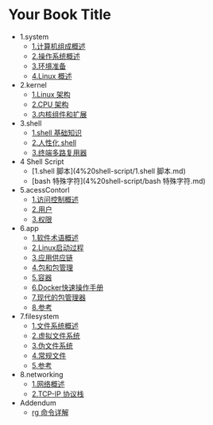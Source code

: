 # Your Book Title

- 1.system
  * [1.计算机组成概述](1.system/1.计算机组成概述.md)
  * [2.操作系统概述](1.system/2.操作系统概述.md)
  * [3.环境准备](1.system/3.环境准备.md)
  * [4.Linux 概述](1.system/4.Linux%20概述.md)
- 2.kernel
  * [1.Linux 架构](2.kernel/1.Linux%20架构.md)
  * [2.CPU 架构](2.kernel/2.CPU%20架构.md)
  * [3.内核组件和扩展](2.kernel/3.内核组件和扩展.md)
- 3.shell
  * [1.shell 基础知识](3.shell/1.shell%20基础知识.md)
  * [2.人性化 shell](3.shell/2.人性化%20shell.md)
  * [3.终端多路复用器](3.shell/3.终端多路复用器.md)
- 4 Shell Script
  * [1.shell 脚本](4%20shell-script/1.shell 脚本.md)
  * [bash 特殊字符](4%20shell-script/bash 特殊字符.md)
- 5.acessContorl
  * [1.访问控制概述](5.acessContorl/1.访问控制概述.md)
  * [2.用户](5.acessContorl/2.用户.md)
  * [3.权限](5.acessContorl/3.权限.md)
- 6.app
  * [1.软件术语概述](6.app/1.软件术语概述.md)
  * [2.Linux启动过程](6.app/2.Linux启动过程.md)
  * [3.应用供应链](6.app/3.应用供应链.md)
  * [4.包和包管理](6.app/4.包和包管理.md)
  * [5.容器](6.app/5.容器.md)
  * [6.Docker快速操作手册](6.app/6.Docker快速操作手册.md)
  * [7.现代的包管理器](6.app/7.现代的包管理器.md)
  * [8.参考](6.app/8.参考.md)
- 7.filesystem
  * [1.文件系统概述](7.filesystem/1.文件系统概述.md)
  * [2.虚拟文件系统](7.filesystem/2.虚拟文件系统.md)
  * [3.伪文件系统](7.filesystem/3.伪文件系统.md)
  * [4.常规文件](7.filesystem/4.常规文件.md)
  * [5.参考](7.filesystem/5.参考.md)
- 8.networking
  * [1.网络概述](8.networking/1.网络概述.md)
  * [2.TCP-IP 协议栈](8.networking/2.TCP-IP%20协议栈.md)
- Addendum
  * [rg 命令详解](addendum/rg%20命令详解.md)
